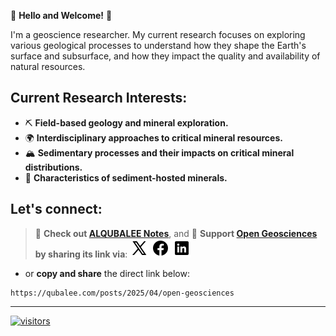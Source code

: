 🌟 **Hello and Welcome!** 🌟

I'm a geoscience researcher. My current research focuses on exploring various geological processes to understand how they shape the Earth's surface and subsurface, and how they impact the quality and availability of natural resources.

## **Current Research Interests**:

- ⛏️ **Field-based geology and mineral exploration.**
- 🌍 **Interdisciplinary approaches to critical mineral resources.**
- 🏔️ **Sedimentary processes and their impacts on critical mineral distributions.**
- 💎 **Characteristics of sediment-hosted minerals.**

## **Let's connect**:
> 📝 **Check out [ALQUBALEE Notes](https://qubalee.com/)**, and 🙌 **Support [Open Geosciences](https://qubalee.com/posts/2025/04/open-geosciences) by sharing its link via**: [![X](https://raw.githubusercontent.com/qubalee/qubalee/refs/heads/main/images/x.png)](https://x.com/share?url=https://qubalee.com/posts/2025/04/open-geosciences) 
[![Facebook](https://raw.githubusercontent.com/qubalee/qubalee/refs/heads/main/images/fb.png)](https://www.facebook.com/sharer/sharer.php?u=https://qubalee.com/posts/2025/04/open-geosciences) 
[![LinkedIn](https://raw.githubusercontent.com/qubalee/qubalee/refs/heads/main/images/in.png)](https://www.linkedin.com/sharing/share-offsite/?url=https://qubalee.com/posts/2025/04/open-geosciences)
- or **copy and share** the direct link below:
```copy
https://qubalee.com/posts/2025/04/open-geosciences
```
____

[![visitors](https://visitor-badge.laobi.icu/badge?page_id=qubalee.qubalee)](https://visitor-badge.laobi.icu/badge?page_id=qubalee.visitor-badge)
